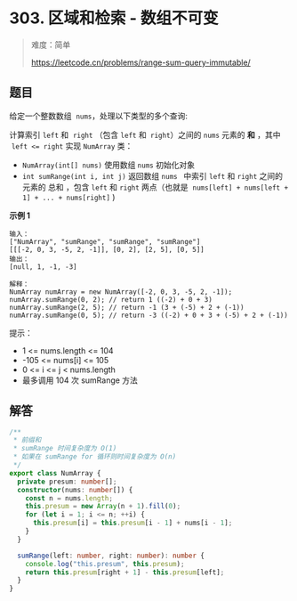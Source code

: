 # 303. 区域和检索 - 数组不可变

> 难度：简单
>
> https://leetcode.cn/problems/range-sum-query-immutable/

## 题目

给定一个整数数组  `nums`，处理以下类型的多个查询:

计算索引 `left` 和  `right` （包含 `left` 和` right`）之间的 `nums` 元素的 **和** ，其中  `left <= right`
实现 `NumArray` 类：

- `NumArray(int[] nums)` 使用数组 `nums` 初始化对象
- `int sumRange(int i, int j)` 返回数组 `nums ` 中索引 `left` 和 `right` 之间的元素的 总和 ，包含 `left` 和 `right` 两点（也就是  `nums[left] + nums[left + 1] + ... + nums[right]` )

**示例 1**

```
输入：
["NumArray", "sumRange", "sumRange", "sumRange"]
[[[-2, 0, 3, -5, 2, -1]], [0, 2], [2, 5], [0, 5]]
输出：
[null, 1, -1, -3]

解释：
NumArray numArray = new NumArray([-2, 0, 3, -5, 2, -1]);
numArray.sumRange(0, 2); // return 1 ((-2) + 0 + 3)
numArray.sumRange(2, 5); // return -1 (3 + (-5) + 2 + (-1))
numArray.sumRange(0, 5); // return -3 ((-2) + 0 + 3 + (-5) + 2 + (-1))
```

提示：

- 1 <= nums.length <= 104
- -105 <= nums[i] <= 105
- 0 <= i <= j < nums.length
- 最多调用 104 次 sumRange 方法

## 解答

```typescript
/**
 * 前缀和
 * sumRange 时间复杂度为 O(1)
 * 如果在 sumRange for 循环则时间复杂度为 O(n)
 */
export class NumArray {
  private presum: number[];
  constructor(nums: number[]) {
    const n = nums.length;
    this.presum = new Array(n + 1).fill(0);
    for (let i = 1; i <= n; ++i) {
      this.presum[i] = this.presum[i - 1] + nums[i - 1];
    }
  }

  sumRange(left: number, right: number): number {
    console.log("this.presum", this.presum);
    return this.presum[right + 1] - this.presum[left];
  }
}
```
